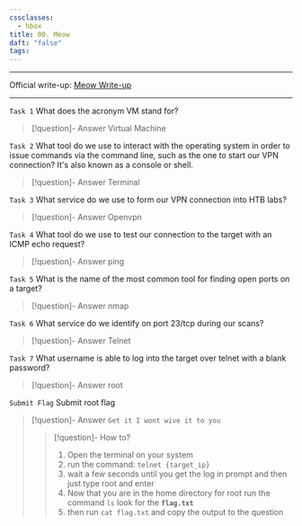 ```yaml
---
cssclasses:
  - hbox
title: 00. Meow
daft: "false"
tags:
---
```

---
Official write-up: [Meow Write-up](00.0.%20Principiantes/02.%20Hack-The-Box/00.%20Learn%20the%20basicsof%20Penetration%20Testing/00.%20Tier%200/00.%20Write-up/Meow%20Write-up.pdf)

---

`Task 1`
What does the acronym VM stand for?
> [!question]- Answer
> Virtual Machine

`Task 2`
What tool do we use to interact with the operating system in order to issue commands via the command line, such as the one to start our VPN connection? It's also known as a console or shell.
> [!question]- Answer
> Terminal

`Task 3`
What service do we use to form our VPN connection into HTB labs?
> [!question]- Answer
> Openvpn

`Task 4`
What tool do we use to test our connection to the target with an ICMP echo request?
> [!question]- Answer
> ping

`Task 5`
What is the name of the most common tool for finding open ports on a target?
> [!question]- Answer
> nmap

`Task 6`
What service do we identify on port 23/tcp during our scans?
> [!question]- Answer
> Telnet

`Task 7`
What username is able to log into the target over telnet with a blank password?
> [!question]- Answer
> root

`Submit Flag`
Submit root flag
> [!question]- Answer
> `Get it I wont wive it to you` 
> > [!question]- How to?
> > 1. Open the terminal on your system
> > 2. run the command: `telnet {target_ip}`
> > 3. wait a few seconds until you get the log in prompt and then just type root and enter
> > 4. Now that you are in the home directory for root run the command `ls` look for the **`flag.txt`**
> > 5. then run `cat flag.txt` and copy the output to the question
> 

